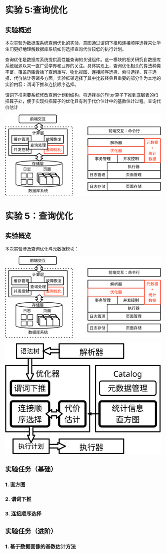# 实验 5:查询优化

## 实验概述
本次实验为数据库系统查询优化的实验，意图通过谓词下推和连接顺序选择来让学生们更好地理解数据库系统如何选择查询代价较低的执行计划。

查询优化是数据库系统提供高性能查询的关键组件。这一模块的相关研究自数据库系统起源以来一直广受学界和业界的关注。具体实现上，查询优化相关的算法种类丰富，覆盖范围囊括了查询重写、物化视图、连接顺序选择、索引选择、算子选择、代价估计等诸多方面。实验框架选择了其中比较经典且重要的部分作为本地的实验内容：谓词下推和连接顺序选择。

谓词下推需要系统修改查询计划树结构，将选择类的Filter算子下推到底层表的扫描算子处，便于实现扫描算子的优化且有利于代价估计中的基数估计过程。查询代价估计

![](./pics/lab5-overview.svg) 

# 实验 5：查询优化

## 实验概览

本次实验涉及查询优化与元数据模块：

![](./pics/lab5-overview.svg)

![](./pics/lab5-details.svg)

## 实验任务（基础）

### 1. 直方图

### 2. 谓词下推

### 3. 连接顺序选择

## 实验任务（进阶）

### 1. 基于数据画像的基数估计方法
